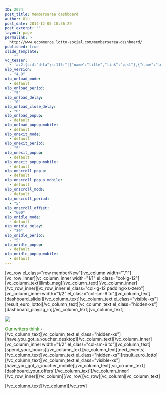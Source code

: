 ```yaml
---
ID: 2074
post_title: Membersarea dashboard
author: Olu
post_date: 2014-12-05 10:56:29
post_excerpt: ""
layout: page
permalink: >
  http://www.ecommerce.lotto-social.com/membersarea-dashboard/
published: true
slide_template:
  - ""
vc_teaser:
  - 'a:2:{s:4:"data";s:115:"[{"name":"title","link":"post"},{"name":"image","image":"featured","link":"none"},{"name":"text","mode":"excerpt"}]";s:7:"bgcolor";s:0:"";}'
ulp_version:
  - "4.9"
ulp_onload_mode:
  - default
ulp_onload_period:
  - "5"
ulp_onload_delay:
  - "0"
ulp_onload_close_delay:
  - "0"
ulp_onload_popup:
  - default
ulp_onload_popup_mobile:
  - default
ulp_onexit_mode:
  - default
ulp_onexit_period:
  - "5"
ulp_onexit_popup:
  - default
ulp_onexit_popup_mobile:
  - default
ulp_onscroll_popup:
  - default
ulp_onscroll_popup_mobile:
  - default
ulp_onscroll_mode:
  - default
ulp_onscroll_period:
  - "5"
ulp_onscroll_offset:
  - "600"
ulp_onidle_mode:
  - default
ulp_onidle_delay:
  - "30"
ulp_onidle_period:
  - "5"
ulp_onidle_popup:
  - default
ulp_onidle_popup_mobile:
  - default
---
```

[vc_row el_class="row memberNew"][vc_column width="1/1"][vc_row_inner][vc_column_inner width="1/1" el_class="col-lg-12"][vc_column_text][limb_msg][/vc_column_text][/vc_column_inner][/vc_row_inner][vc_row_inner el_class="col-lg-12 padding-xs-zero"][vc_column_inner width="1/2" el_class="col-sm-6 tc"][vc_column_text][dashboard_slider][/vc_column_text][vc_column_text el_class="visible-xs"][result_euro_lotto][/vc_column_text][vc_column_text el_class="hidden-xs"][dashboard_playing_in][/vc_column_text][vc_column_text]
<div id="blogcontent" class="col-lg-12 whiteBg padding-xs">
<div class="blogimage" style="position: relative;">

<a style="text-decoration: none; color: #fff;" title="How the rich get hitched…" href="/news/choices-choices-choices-where-will-you-be-jetting-off-to-this-mega-friday/" target="_blank"><img class="img-responsive" src="https://news-lotto-social.s3.amazonaws.com/news/wp-content/uploads/2015/09/mftrip.jpg" alt="Where will you be jetting off to this Mega Friday?" /></a>
<div class="blog-title"><a style="text-decoration: none; color: #fff;" title="How the rich get hitched…" href="/news/choices-choices-choices-where-will-you-be-jetting-off-to-this-mega-friday/" target="_blank"><span style="color: #24890d;">Our writers think</span> <span style="color: #888888;">•</span> Where will you be jetting off to this Mega Friday?
</a></div>
</div>
</div>
[/vc_column_text][vc_column_text el_class="hidden-xs"][have_you_got_a_voucher_desktop][/vc_column_text][/vc_column_inner][vc_column_inner width="1/2" el_class="col-sm-6 tc"][vc_column_text][spend_your_bouns][/vc_column_text][vc_column_text][next_events][/vc_column_text][vc_column_text el_class="hidden-xs"][result_euro_lotto][/vc_column_text][vc_column_text el_class="visible-xs"][have_you_got_a_voucher_mobile][/vc_column_text][vc_column_text][dashboard_your_offers][/vc_column_text][/vc_column_inner][/vc_row_inner][/vc_column][/vc_row][vc_row][vc_column][vc_column_text]

[/vc_column_text][/vc_column][/vc_row]